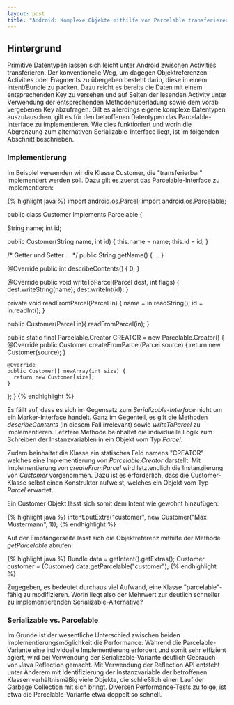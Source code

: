 ```yaml
---
layout: post
title: "Android: Komplexe Objekte mithilfe von Parcelable transferieren"
---
```




## Hintergrund

Primitive Datentypen lassen sich leicht unter Android zwischen Activities transferieren.
Der konventionelle Weg, um dagegen Objektreferenzen Activities oder Fragments zu übergeben besteht darin, diese in einem Intent/Bundle zu packen. Dazu reicht es bereits die Daten mit einem entsprechenden Key zu versehen und auf Seiten der lesenden Activity unter Verwendung der entsprechenden Methodenüberladung sowie dem vorab vergebenen Key abzufragen.
Gilt es allerdings eigene komplexe Datentypen auszutauschen, gilt es für den betroffenen Datentypen das Parcelable-Interface zu implementieren.
Wie dies funktioniert und worin die Abgrenzung zum alternativen Serializable-Interface liegt, ist im folgenden Abschnitt beschrieben.

### Implementierung

Im Beispiel verwenden wir die Klasse Customer, die "transferierbar"  implementiert werden soll. Dazu gilt es zuerst das Parcelable-Interface zu implementieren:

{% highlight java %} 
import android.os.Parcel;
import android.os.Parcelable;

public class Customer implements Parcelable { 

  String name;
  int id;
  
  public Customer(String name, int id) { 
    this.name = name;
    this.id = id;
  }
  
  /* Getter und Setter ... */
  public String getName() { ... }
  
  @Override
  public int describeContents() {
    0;
  }
  
  @Override
  public void writeToParcel(Parcel dest, int flags) {
    dest.writeString(name);
    dest.writeInt(id);
  }
  
  private void readFromParcel(Parcel in) {
    name = in.readString();
    id = in.readInt();
  } 
  
  public Customer(Parcel in){
    readFromParcel(in);
  }
  
  public static final Parcelable.Creator<Customer> CREATOR = new Parcelable.Creator<Customer>() {
    @Override
    public Customer createFromParcel(Parcel source) {
      return new Customer(source);
    }
    
    @Override
    public Customer[] newArray(int size) {
      return new Customer[size];
    }
  };
}
{% endhighlight %}

Es fällt auf, dass es sich im Gegensatz zum <em>Serializable-Interface</em> nicht um ein Marker-Interface handelt.
Ganz im Gegenteil, es gilt die Methoden <em>describeContents</em> (in diesem Fall irrelevant) sowie <em>writeToParcel</em> zu implementieren.
Letztere Methode beinhaltet die individuelle Logik zum Schreiben der Instanzvariablen in ein Objekt vom Typ <em>Parcel</em>.

Zudem beinhaltet die Klasse ein statisches Feld namens "CREATOR" welches eine Implementierung von <em>Parcelable.Creator</em> darstellt.
Mit Implementierung von <em>createFromParcel</em> wird letztendlich die Instanziierung von <em>Customer</em> vorgenommen.
Dazu ist es erforderlich, dass die Customer-Klasse selbst einen Konstruktor aufweist, welches ein Objekt vom Typ <em>Parcel</em> erwartet.

Ein Customer Objekt lässt sich somit dem Intent wie gewohnt hinzufügen:

{% highlight java %}
intent.putExtra("customer", new Customer("Max Mustermann", 1));
{% endhighlight %}

Auf der Empfängerseite lässt sich die Objektreferenz mithilfe der Methode <em>getParcelable</em> abrufen:

{% highlight java %}
Bundle data = getIntent().getExtras();
Customer customer = (Customer) data.getParcelable("customer");
{% endhighlight %}

Zugegeben, es bedeutet durchaus viel Aufwand, eine Klasse "parcelable"-fähig zu modifizieren.
Worin liegt also der Mehrwert zur deutlich schneller zu implementierenden Serializable-Alternative?

### Serializable vs. Parcelable

Im Grunde ist der wesentliche Unterschied zwischen beiden Implementierungsmöglichkeit die Performance:
Während die Parcelable-Variante eine individuelle Implementierung erfordert und somit sehr effizient agiert, wird bei Verwendung der Serializable-Variante deutlich Gebrauch von Java Reflection gemacht.
Mit Verwendung der Reflection API entsteht unter Anderem mit Identifizierung der Instanzvariable der betroffenen Klassen verhältnismäßig viele Objekte, die schließlich einen Lauf der Garbage Collection mit sich bringt.
Diversen Performance-Tests zu folge, ist etwa die Parcelable-Variante etwa doppelt so schnell.

